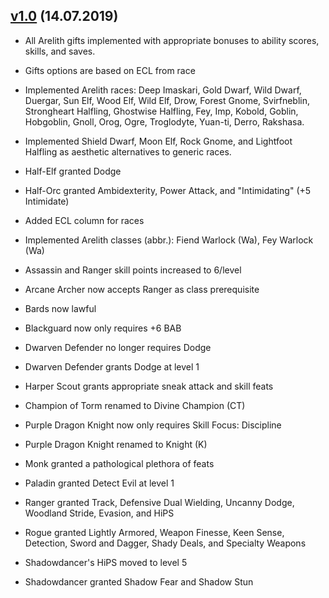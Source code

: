 ## [v1.0](../../tree/1.0) (14.07.2019)
* All Arelith gifts implemented with appropriate bonuses to ability scores, skills, and saves.
* Gifts options are based on ECL from race

* Implemented Arelith races: Deep Imaskari, Gold Dwarf, Wild Dwarf, Duergar, Sun Elf, Wood Elf, Wild Elf, Drow, Forest Gnome, Svirfneblin, Strongheart Halfling, Ghostwise Halfling, Fey, Imp, Kobold, Goblin, Hobgoblin, Gnoll, Orog, Ogre, Troglodyte, Yuan-ti, Derro, Rakshasa. 
* Implemented Shield Dwarf, Moon Elf, Rock Gnome, and Lightfoot Halfling as aesthetic alternatives to generic races. 
* Half-Elf granted Dodge
* Half-Orc granted Ambidexterity, Power Attack, and "Intimidating" (+5 Intimidate)
* Added ECL column for races

* Implemented Arelith classes (abbr.): Fiend Warlock (Wa), Fey Warlock (Wa)
* Assassin and Ranger skill points increased to 6/level
* Arcane Archer now accepts Ranger as class prerequisite
* Bards now lawful
* Blackguard now only requires +6 BAB
* Dwarven Defender no longer requires Dodge
* Dwarven Defender grants Dodge at level 1
* Harper Scout grants appropriate sneak attack and skill feats
* Champion of Torm renamed to Divine Champion (CT) 
* Purple Dragon Knight now only requires Skill Focus: Discipline
* Purple Dragon Knight renamed to Knight (K)
* Monk granted a pathological plethora of feats
* Paladin granted Detect Evil at level 1
* Ranger granted Track, Defensive Dual Wielding, Uncanny Dodge, Woodland Stride, Evasion, and HiPS
* Rogue granted Lightly Armored, Weapon Finesse, Keen Sense, Detection, Sword and Dagger, Shady Deals, and Specialty Weapons
* Shadowdancer's HiPS moved to level 5
* Shadowdancer granted Shadow Fear and Shadow Stun
